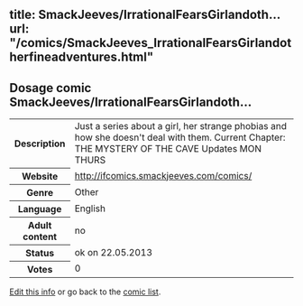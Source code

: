 title: SmackJeeves/IrrationalFearsGirlandoth...
url: "/comics/SmackJeeves_IrrationalFearsGirlandotherfineadventures.html"
---
Dosage comic SmackJeeves/IrrationalFearsGirlandoth...
-----------------------------------------

<p id="msg"></p>
<script type="text/javascript">
if (window.location.search === '?edit_info_mail=sent_ok') {
  var elem = document.getElementById("msg");
  elem.innerHTML = 'Edited information sucessfully sent for review, which is usually done daily. Thanks!';
  elem.className = 'ok';
}
</script>
<table class="comicinfo">
<tr>
<th>Description</th><td>Just a series about a girl, her strange phobias and how she doesn't deal with them. Current Chapter: THE MYSTERY OF THE CAVE Updates MON THURS</td>
</tr>
<tr>
<th>Website</th><td><a href="http://ifcomics.smackjeeves.com/comics/">http://ifcomics.smackjeeves.com/comics/</a></td>
</tr>
<tr>
<th>Genre</th><td>Other</td>
</tr>
<tr>
<th>Language</th><td>English</td>
</tr>
<tr>
<th>Adult content</th><td>no</td>
</tr>
<tr>
<th>Status</th><td>ok on 22.05.2013</td>
</tr>
<tr>
<th>Votes</th><td>0</td>
</tr>
</table>

[Edit this info](SmackJeeves_IrrationalFearsGirlandotherfineadventures_edit.html) or go back to the [comic list](../comic-index.html).
